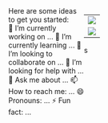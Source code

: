 

<div>
  <div style="float: left; width: 30%"> Here are some ideas to get you started: <br>
    🔭 I’m currently working on ...
    🌱 I’m currently learning ...
    👯 I’m looking to collaborate on ...
    🤔 I’m looking for help with ...
    💬 Ask me about ...
    📫 How to reach me: ...
    😄 Pronouns: ...
    ⚡ Fun fact: ...
  </div>
  <div style="float: left; width: 70%">
    <table>
      <tr>
        <td>
          <img align="center" src="https://github-readme-stats.vercel.app/api?username=notnotype&count_private=true&include_all_commits=true&show_icons=true&theme=algolia&bg_color=right,141e30,243b55" />
        </td>
      <tr>
      <tr>
        <td>
          <img align="center" src="https://github-readme-stats.vercel.app/api/top-langs/?username=notnotype&layout=compact&theme=algolia&bg_color=right,141e30,243b55&card_width=445" />
        </td>
      </tr>
    </table>
  </div>
</div>


s
